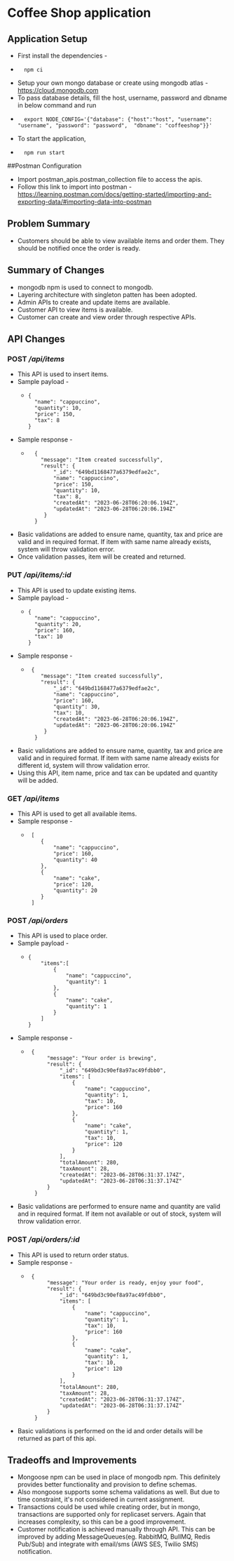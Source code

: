 # Coffee Shop application

## Application Setup
* First install the dependencies - 
* ```
    npm ci
  ```
* Setup your own mongo database or create using mongodb atlas - https://cloud.mongodb.com
* To pass database details, fill the host, username, password and dbname in below command and run
* ```
    export NODE_CONFIG='{"database": {"host":"host", "username": "username", "password": "password",  "dbname": "coffeeshop"}}'
  ```
* To start the application, 
* ```
    npm run start
  ```

##Postman Configuration
* Import postman_apis.postman_collection file to access the apis.
* Follow this link to import into postman - https://learning.postman.com/docs/getting-started/importing-and-exporting-data/#importing-data-into-postman

## Problem Summary
* Customers should be able to view available items and order them. They should be notified once the order is ready.

## Summary of Changes
* mongodb npm is used to connect to mongodb.
* Layering architecture with singleton patten has been adopted.
* Admin APIs to create and update items are available. 
* Customer API to view items is available.
* Customer can create and view order through respective APIs.

## API Changes

### POST */api/items*
* This API is used to insert items.
* Sample payload - 
  * ```
    {
      "name": "cappuccino",
      "quantity": 10,
      "price": 150,
      "tax": 8
    }
    ``` 
* Sample response - 
  * ```
      {
        "message": "Item created successfully",
        "result": {
            "_id": "649bd1168477a6379edfae2c",
            "name": "cappuccino",
            "price": 150,
            "quantity": 10,
            "tax": 8,
            "createdAt": "2023-06-28T06:20:06.194Z",
            "updatedAt": "2023-06-28T06:20:06.194Z"
         }
      } 
    ```
* Basic validations are added to ensure name, quantity, tax and price are valid and in required format. If item with same name already exists, system will throw validation error.
* Once validation passes, item will be created and returned.

### PUT */api/items/:id*
* This API is used to update existing items.
* Sample payload - 
  * ```
    {
      "name": "cappuccino",
      "quantity": 20,
      "price": 160,
      "tax": 10
    }
    ``` 
* Sample response - 
  * ```
     {
        "message": "Item created successfully",
        "result": {
            "_id": "649bd1168477a6379edfae2c",
            "name": "cappuccino",
            "price": 160,
            "quantity": 30,
            "tax": 10,
            "createdAt": "2023-06-28T06:20:06.194Z",
            "updatedAt": "2023-06-28T06:20:06.194Z"
         }
      } 
    ```
* Basic validations are added to ensure name, quantity, tax and price are valid and in required format. If item with same name already exists for different id, system will throw validation error.
* Using this API, item name, price and tax can be updated and quantity will be added.
  
### GET */api/items*
* This API is used to get all available items.
* Sample response - 
  * ```
     [
        {
            "name": "cappuccino",
            "price": 160,
            "quantity": 40
        },
        {
            "name": "cake",
            "price": 120,
            "quantity": 20
        }
     ]
    ```
### POST */api/orders*
* This API is used to place order.
* Sample payload - 
  * ```
    {
        "items":[
            {
                "name": "cappuccino",
                "quantity": 1
            },
            {
                "name": "cake",
                "quantity": 1
            }
        ]
    }
    ``` 
* Sample response - 
  * ```
     {
          "message": "Your order is brewing",
          "result": {
              "_id": "649bd3c90ef8a97ac49fdbb0",
              "items": [
                  {
                      "name": "cappuccino",
                      "quantity": 1,
                      "tax": 10,
                      "price": 160
                  },
                  {
                      "name": "cake",
                      "quantity": 1,
                      "tax": 10,
                      "price": 120
                  }
              ],
              "totalAmount": 280,
              "taxAmount": 28,
              "createdAt": "2023-06-28T06:31:37.174Z",
              "updatedAt": "2023-06-28T06:31:37.174Z"
          }
      }
    ```
* Basic validations are performed to ensure name and quantity are valid and in required format. If item not available or out of stock, system will throw validation error.

### POST */api/orders/:id*
* This API is used to return order status.
* Sample response - 
  * ```
     {
          "message": "Your order is ready, enjoy your food",
          "result": {
              "_id": "649bd3c90ef8a97ac49fdbb0",
              "items": [
                  {
                      "name": "cappuccino",
                      "quantity": 1,
                      "tax": 10,
                      "price": 160
                  },
                  {
                      "name": "cake",
                      "quantity": 1,
                      "tax": 10,
                      "price": 120
                  }
              ],
              "totalAmount": 280,
              "taxAmount": 28,
              "createdAt": "2023-06-28T06:31:37.174Z",
              "updatedAt": "2023-06-28T06:31:37.174Z"
          }
      }
    ```
* Basic validations is performed on the id and order details will be returned as part of this api.

## Tradeoffs and Improvements
* Mongoose npm can be used in place of mongodb npm. This definitely provides better functionality and provision to define schemas. 
* Also mongoose supports some schema validations as well. But due to time constraint, it's not considered in current assignment.
* Transactions could be used while creating order, but in mongo, transactions are supported only for replicaset servers. Again that increases complexity, so this can be a good improvement.
* Customer notification is achieved manually through API. This can be improved by adding MessageQueues(eg. RabbitMQ, BullMQ, Redis Pub/Sub) and integrate with email/sms (AWS SES, Twilio SMS) notification.